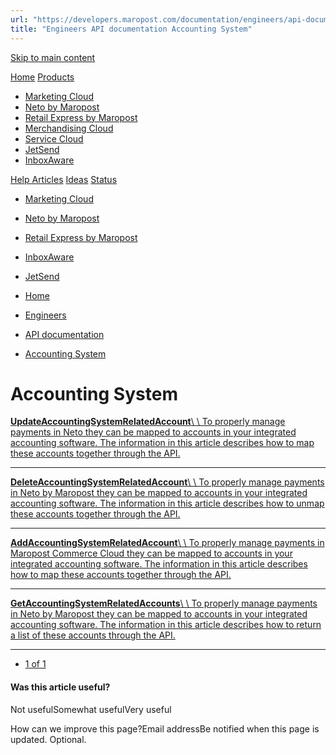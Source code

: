 ```yaml
---
url: "https://developers.maropost.com/documentation/engineers/api-documentation/accounting-system?pgnum=1"
title: "Engineers API documentation Accounting System"
---
```


[Skip to main content](https://developers.maropost.com/documentation/engineers/api-documentation/accounting-system?pgnum=1#main-content)

[Home](https://developers.maropost.com/) [Products](https://developers.maropost.com/documentation/engineers/api-documentation/accounting-system?pgnum=1)

- [Marketing Cloud](https://galaxy.maropost.com/categories/marketing-cloud)
- [Neto by Maropost](https://galaxy.maropost.com/categories/neto-by-maropost)
- [Retail Express by Maropost](https://galaxy.maropost.com/categories/retail-express)
- [Merchandising Cloud](https://galaxy.maropost.com/categories/merchandising-cloud)
- [Service Cloud](https://galaxy.maropost.com/categories/service-cloud)
- [JetSend](https://galaxy.maropost.com/categories/jetsend)
- [InboxAware](https://galaxy.maropost.com/categories/inboxaware)

[Help Articles](https://galaxy.maropost.com/kb/neto-by-maropost) [Ideas](https://galaxy.maropost.com/categories/neto-by-maropost-ideas) [Status](https://developers.maropost.com/documentation/engineers/api-documentation/accounting-system?pgnum=1)
- [Marketing Cloud](https://status.maropost.com/)
- [Neto by Maropost](https://status.netohq.com/)
- [Retail Express by Maropost](https://status-retailcloud.maropost.com/)
- [InboxAware](https://status.inboxaware.com/)
- [JetSend](https://status.jetsend.com/)

- [Home](https://developers.maropost.com/)
- [Engineers](https://developers.maropost.com/documentation/engineers)
- [API documentation](https://developers.maropost.com/documentation/engineers/api-documentation)
- [Accounting System](https://developers.maropost.com/documentation/engineers/api-documentation/accounting-system)

# Accounting System

[**UpdateAccountingSystemRelatedAccount**\\
\\
To properly manage payments in Neto they can be mapped to accounts in your integrated accounting software. The information in this article describes how to map these accounts together through the API.](https://developers.maropost.com/documentation/engineers/api-documentation/accounting-system/updateaccountingsystemrelatedaccount)

* * *

[**DeleteAccountingSystemRelatedAccount**\\
\\
To properly manage payments in Neto by Maropost they can be mapped to accounts in your integrated accounting software. The information in this article describes how to unmap these accounts together through the API.](https://developers.maropost.com/documentation/engineers/api-documentation/accounting-system/deleteaccountingsystemrelatedaccount)

* * *

[**AddAccountingSystemRelatedAccount**\\
\\
To properly manage payments in Maropost Commerce Cloud they can be mapped to accounts in your integrated accounting software. The information in this article describes how to map these accounts together through the API.](https://developers.maropost.com/documentation/engineers/api-documentation/accounting-system/addaccountingsystemrelatedaccount)

* * *

[**GetAccountingSystemRelatedAccounts**\\
\\
To properly manage payments in Neto by Maropost they can be mapped to accounts in your integrated accounting software. The information in this article describes how to return a list of these accounts through the API.](https://developers.maropost.com/documentation/engineers/api-documentation/accounting-system/getaccountingsystemrelatedaccounts)

* * *

- [1 of 1](https://developers.maropost.com/documentation/engineers/api-documentation/accounting-system?pgnum=1)

#### Was this article useful?

Not usefulSomewhat usefulVery useful

How can we improve this page?Email addressBe notified when this page is updated. Optional.
